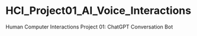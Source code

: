 # HCI_Project01_AI_Voice_Interactions
Human Computer Interactions Project 01: ChatGPT Conversation Bot
